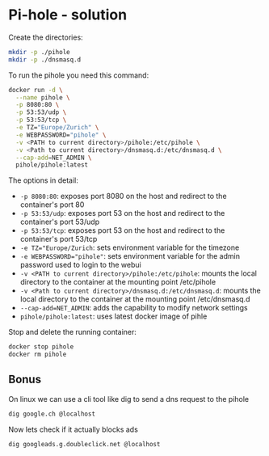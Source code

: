 # Pi-hole - solution

Create the directories:

```bash
mkdir -p ./pihole
mkdir -p ./dnsmasq.d
```

To run the pihole you need this command:

```bash
docker run -d \
  --name pihole \
  -p 8080:80 \
  -p 53:53/udp \
  -p 53:53/tcp \
  -e TZ="Europe/Zurich" \
  -e WEBPASSWORD="pihole" \
  -v <PATH to current directory>/pihole:/etc/pihole \
  -v <Path to current directory>/dnsmasq.d:/etc/dnsmasq.d \
  --cap-add=NET_ADMIN \
  pihole/pihole:latest
```

The options in detail:

- `-p 8080:80`: exposes port 8080 on the host and redirect to the container's port 80
- `-p 53:53/udp`: exposes port 53 on the host and redirect to the container's port 53/udp
- `-p 53:53/tcp`: exposes port 53 on the host and redirect to the container's port 53/tcp
- `-e TZ="Europe/Zurich`: sets environment variable for the timezone
- `-e WEBPASSWORD="pihole"`: sets environment variable for the admin password used to login to the webui
- `-v <PATH to current directory>/pihole:/etc/pihole`: mounts the local directory to the container at the mounting point /etc/pihole
- `-v <Path to current directory>/dnsmasq.d:/etc/dnsmasq.d`: mounts the local directory to the container at the mounting point /etc/dnsmasq.d
- `--cap-add=NET_ADMIN`: adds the capability to modify network settings
- `pihole/pihole:latest`: uses latest docker image of pihle

Stop and delete the running container:

```bash
docker stop pihole
docker rm pihole
```

## Bonus

On linux we can use a cli tool like dig to send a dns request to the pihole

```bash
dig google.ch @localhost
```

Now lets check if it actually blocks ads

```bash
dig googleads.g.doubleclick.net @localhost
```